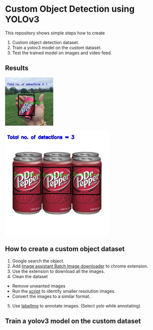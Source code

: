 # Custom Object Detection using YOLOv3
This repository shows simple steps how to create
1. Custom object detection dataset. 
2. Train a yolov3 model on the custom dataset. 
3. Test the trained model on images and video feed. 

## Results

![This is an image](/Output_Images/Output_Test8.jpg)



![This is an image](/Output_Images/Output_Test4.jpg)

## How to create a custom object dataset
1. Google search the object.
2. Add [Image assistant Batch Image downloader](https://chrome.google.com/webstore/detail/imageassistant-batch-imag/dbjbempljhcmhlfpfacalomonjpalpko?hl=en) to chrome extension. 
3. Use the extension to download all the images.
4. Clean the dataset
  - Remove unwanted images
  - Run the [script](image_finder.py) to identify smaller resolution images.
  - Convert the images to a similar format.
5. Use [labelImg](https://github.com/tzutalin/labelImg) to annotate images. (Select yolo while annotating) 

## Train a yolov3 model on the custom dataset


